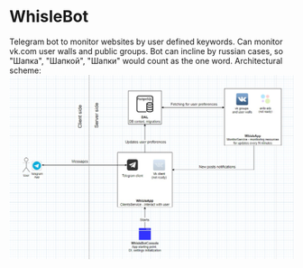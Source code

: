 # WhisleBot
Telegram bot to monitor websites by user defined keywords. Can monitor vk.com user walls and public groups. 
Bot can incline by russian cases, so "Шапка", "Шапкой", "Шапки" would count as the one word. 
Architectural scheme:
![Alt text](scheme.jpg?raw=true "Title")
